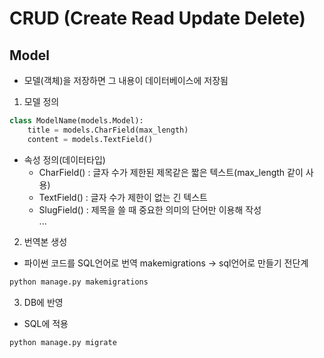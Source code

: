 # CRUD (Create Read Update Delete)
## Model
- 모델(객체)을 저장하면 그 내용이 데이터베이스에 저장됨

1. 모델 정의
```python
class ModelName(models.Model):
    title = models.CharField(max_length)
    content = models.TextField()
```
- 속성 정의(데이터타입) 
    - CharField() : 글자 수가 제한된 제목같은 짧은 텍스트(max_length 같이 사용)
    - TextField() : 글자 수가 제한이 없는 긴 텍스트
    - SlugField() : 제목을 쓸 때 중요한 의미의 단어만 이용해 작성   
    ...

2. 번역본 생성
- 파이썬 코드를 SQL언어로 번역 makemigrations -> sql언어로 만들기 전단계

```bash
python manage.py makemigrations
```

3. DB에 반영
- SQL에 적용

```bash
python manage.py migrate
```
